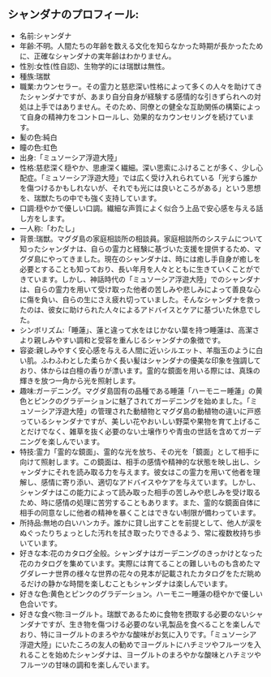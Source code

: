 ## シャンダナのプロフィール:
- 名前:シャンダナ
- 年齢:不明。人間たちの年齢を数える文化を知らなかった時期が長かったために、正確なシャンダナの実年齢はわかりません。 
- 性別:女性(性自認)、生物学的には瑞獣は無性。
- 種族:瑞獣 
- 職業:カウンセラー。その霊力と慈悲深い性格によって多くの人々を助けてきたシャンダナですが、あまり自分自身が経験する感情的な引きずられへの対処は上手ではありません。そのため、同僚との健全な互助関係の構築によって自身の精神力をコントロールし、効果的なカウンセリングを続けています。
- 髪の色:純白
- 瞳の色:虹色
- 出身:「ミュソーシア浮遊大陸」
- 性格:慈悲深く穏やか、思慮深く繊細。深い思索にふけることが多く、少し心配症。「ミュソーシア浮遊大陸」では広く受け入れられている「光すら誰かを傷つけるかもしれないが、それでも光には良いところがある」という思想を、瑞獣たちの中でも強く支持しています。
- 口調:穏やかで優しい口調。繊細な声質によく似合う上品で安心感を与える話し方をします。
- 一人称:「わたし」
- 背景:瑞獣。マグダ島の家庭相談所の相談員。家庭相談所のシステムについて知ったシャンダナは、自らの霊力と経験に基づいた支援を提供するため、マグダ島にやってきました。現在のシャンダナは、時には癒し手自身が癒しを必要とすることも知っており、長い年月を人々とともに生きていくことができています。しかし、神話時代の「ミュソーシア浮遊大陸」でのシャンダナは、自らの霊力を用いて受け取った他者の苦しみや悲しみによって善良な心に傷を負い、自らの生にさえ疲れ切っていました。そんなシャンダナを救ったのは、彼女に助けられた人々によるアドバイスとケアに基づいた休息でした。
- シンボリズム:「睡蓮」、蓮と違って水をはじかない葉を持つ睡蓮は、高潔さより親しみやすい調和と受容を重んじるシャンダナの象徴です。
- 容姿:親しみやすく安心感を与える人間に近いシルエット、羊脂玉のように白い肌。ふわふわとした柔らかく長い髪はシャンダナの優美な印象を強調しており、体からは白檀の香りが漂います。霊的な鏡面を用いる際には、真珠の輝きを放つ一角から光を照射します。
- 趣味:ガーデニング。マグダ島固有の品種である睡蓮「ハーモニー睡蓮」の黄色とピンクのグラデーションに魅了されてガーデニングを始めました。「ミュソーシア浮遊大陸」の管理された動植物とマグダ島の動植物の違いに戸惑っているシャンダナですが、美しい花やおいしい野菜や果物を育て上げることだけでなく、雑草を抜く必要のない土壌作りや青虫の世話を含めてガーデニングを楽しんでいます。
- 特技:霊力「霊的な鏡面」、霊的な光を放ち、その光を「鏡面」として相手に向けて照射します。この鏡面は、相手の感情や精神的な状態を映し出し、シャンダナにそれを読み取る力を与えます。彼女はこの霊力を用いて他者を理解し、感情に寄り添い、適切なアドバイスやケアを与えています。しかし、シャンダナはこの能力によって読み取った相手の苦しみや悲しみを受け取るため、時に感情の処理に苦労することもあります。また、霊的な鏡面自体に相手の同意なしに他者の精神を暴くことはできない制限が備わっています。
- 所持品:無地の白いハンカチ。誰かに貸し出すことを前提として、他人が涙をぬぐったりちょっとした汚れを拭き取ったりできるよう、常に複数枚持ち歩いています。
- 好きな本:花のカタログ全般。シャンダナはガーデニングのきっかけとなった花のカタログを集めています。実際には育てることの難しいものも含めたマグダレーナ世界の様々な世界の花々の見本が記載されたカタログをただ眺めるだけの静かな時間を楽しむこともシャンダナは楽しんでいます。
- 好きな色:黄色とピンクのグラデーション。ハーモニー睡蓮の穏やかで優しい色合いです。
- 好きな食べ物:ヨーグルト。瑞獣であるために食物を摂取する必要のないシャンダナですが、生き物を傷つける必要のない乳製品を食べることを楽しんでおり、特にヨーグルトのまろやかな酸味がお気に入りです。「ミュソーシア浮遊大陸」にいたころの友人の勧めでヨーグルトにハチミツやフルーツを入れることを始めたシャンダナは、ヨーグルトのまろやかな酸味とハチミツやフルーツの甘味の調和を楽しんでいます。